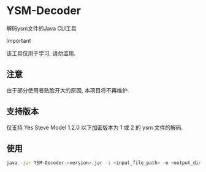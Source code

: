 # YSM-Decoder

解码ysm文件的Java CLI工具

> [!IMPORTANT]  
> 该工具仅用于学习, 请勿滥用.

## 注意

由于部分使用者贴脸开大的原因, 本项目将不再维护.

## 支持版本

仅支持 Yes Steve Model 1.2.0 以下加密版本为 1 或 2 的 ysm 文件的解码.

## 使用

```bash
java -jar YSM-Decoder-<version>.jar -i <input_file_path> -o <output_dir_path>
```
